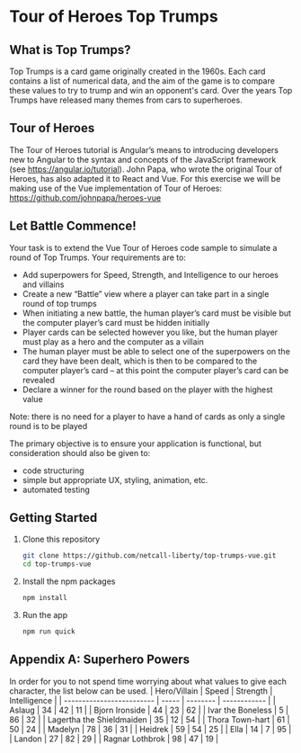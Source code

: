 # Tour of Heroes Top Trumps

## What is Top Trumps?

Top Trumps is a card game originally created in the 1960s. Each card contains a list of numerical data, and the aim of the game is to compare these values to try to trump and win an opponent's card. Over the years Top Trumps have released many themes from cars to superheroes.


## Tour of Heroes

The Tour of Heroes tutorial is Angular’s means to introducing developers new to Angular to the syntax and concepts of the JavaScript framework (see https://angular.io/tutorial). John Papa, who wrote the original Tour of Heroes, has also adapted it to React and Vue. For this exercise we will be making use of the Vue implementation of Tour of Heroes: https://github.com/johnpapa/heroes-vue


## Let Battle Commence!

Your task is to extend the Vue Tour of Heroes code sample to simulate a round of Top Trumps.
Your requirements are to:
-	Add superpowers for Speed, Strength, and Intelligence to our heroes and villains
-	Create a new “Battle” view where a player can take part in a single round of top trumps
-	When initiating a new battle, the human player’s card must be visible but the computer player’s card must be hidden initially
-	Player cards can be selected however you like, but the human player must play as a hero and the computer as a villain
-	The human player must be able to select one of the superpowers on the card they have been dealt, which is then to be compared to the computer player’s card – at this point the computer player’s card can be revealed
-	Declare a winner for the round based on the player with the highest value

Note: there is no need for a player to have a hand of cards as only a single round is to be played

The primary objective is to ensure your application is functional, but consideration should also be given to:
- code structuring 
- simple but appropriate UX, styling, animation, etc.
- automated testing


## Getting Started

1. Clone this repository

   ```bash
   git clone https://github.com/netcall-liberty/top-trumps-vue.git
   cd top-trumps-vue
   ```

1. Install the npm packages

   ```bash
   npm install
   ```

2. Run the app

   ```bash
   npm run quick
   ```


## Appendix A: Superhero Powers
In order for you to not spend time worrying about what values to give each character, the list below can be used.
| Hero/Villain              | Speed | Strength | Intelligence |
| ------------------------- | ----- | -------- | ------------ |
| Aslaug                    | 34    | 42       | 11           |
| Bjorn Ironside            | 44    | 23       | 62           |
| Ivar the Boneless         | 5     | 86       | 32           |
| Lagertha the Shieldmaiden | 35    | 12       | 54           |
| Thora Town-hart           | 61    | 50       | 24           |
| Madelyn                   | 78    | 36       | 31           |
| Heidrek                   | 59    | 54       | 25           |
| Ella                      | 14    | 7        | 95           |
| Landon                    | 27    | 82       | 29           |
| Ragnar Lothbrok           | 98    | 47       | 19           |

